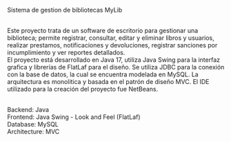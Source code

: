 Sistema de gestion de bibliotecas MyLib <br><br>

Este proyecto trata de un software de escritorio para gestionar una biblioteca; permite registrar, consultar, editar y eliminar libros y usuarios,
realizar prestamos, notificaciones y devoluciones, registrar sanciones por incumplimiento y ver reportes detallados. <br>
El proyecto está desarrollado en Java 17, utiliza Java Swing para la interfaz grafica y librerías de FlatLaf para el diseño. Se utiliza JDBC para la
conexión con la base de datos, la cual se encuentra modelada en MySQL. La arquitectura es monolitica y basada en el patrón de diseño MVC.
El IDE utilizado para la creación del proyecto fue NetBeans. <br><br>

Backend: Java <br>
Frontend: Java Swing - Look and Feel (FlatLaf) <br>
Database: MySQL <br>
Architecture: MVC